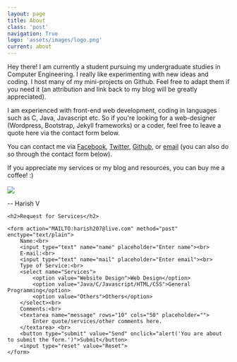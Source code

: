 ```yaml
---
layout: page
title: About
class: 'post'
navigation: True
logo: 'assets/images/logo.png'
current: about
---
```


Hey there! I am currently a student pursuing my undergraduate studies in Computer Engineering. I really like experimenting with new ideas and coding. I host many of my mini-projects on Github. Feel free to adapt them if you need it (an attribution and link back to my blog will be greatly appreciated).

I am experienced with front-end web development, coding in languages such as C, Java, Javascript etc. So if you're looking for a web-designer (Wordpress, Bootstrap, Jekyll frameworks) or a coder, feel free to leave a quote here via the contact form below.

You can contact me via <a href="https://www.facebook.com/V.Harish">Facebook</a>, <a href="https://twitter.com/Harish__V">Twitter</a>, 
<a href="https://github.com/harishv7">Github</a>, or 
<a href="mailto:harish207@live.com?Subject=Hello" target="_top">email</a> (you can also do so through the contact form below).

If you appreciate my services or my blog and resources, you can buy me a coffee! :)
<br>
<br>
<a href='https://www.paypal.me/harishv/2' target='_blank'><img style='border:0px' src='https://az743702.vo.msecnd.net/cdn/btn5.png' border='0'/></a> 

--
Harish V
<br>


<body>

	<h2>Request for Services</h2>

	<form action="MAILTO:harish207@live.com" method="post" enctype="text/plain">
		Name:<br>
		<input type="text" name="name" placeholder="Enter name"><br>
		E-mail:<br>
		<input type="text" name="mail" placeholder="Enter email"><br>
		Type of Service:<br>
		<select name="Services">
			<option value="Website Design">Web Design</option>
			<option value="Java/C/Javascript/HTML/CSS">General Programming</option>
			<option value="Others">Others</option>
		</select><br>
		Comments:<br>
		<textarea name="message" rows="10" cols="50" placeholder="">
			Enter quote/services/other comments here.
		</textarea> <br>
		<button type="submit" value="Send" onclick="alert('You are about to submit the form.')">Submit</button>
		<input type="reset" value="Reset">
	</form>
</body>

<!-- Google AdSense -->
<script async src="//pagead2.googlesyndication.com/pagead/js/adsbygoogle.js"></script>
<!-- Unit1 -->
<ins class="adsbygoogle"
     style="display:block"
     data-ad-client="ca-pub-9698859336751728"
     data-ad-slot="7346033495"
     data-ad-format="auto"></ins>
<script>
(adsbygoogle = window.adsbygoogle || []).push({});
</script>
